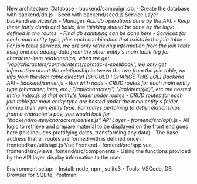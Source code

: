 New architecture:
Database - backend/campaign.db. 
    - Create the database with backend/db.js
    - Seed with backend/seed.js
Service Layer - backend/services/*.js
    - Manages ALL db operations done by the API.
    - Keep these fairly dumb and basic, the thinking should be done by the logic defined in the routes.
    - Final db sanitizing can be done here
    - Services for each main entity type, plus each combination that exists in the join table
    - For join table services, we are only retrieving information from the join table itself and not adding data from the other entity's main table (eg for character-item relationships, when we get "/api/characters/cormac/items/cormac-s-spellbook", we only get information about the relationship between the two from the join table, no info from the item table directly) [SHOULD I CHANGE THIS LOL]
Backend API - backend/server.js
    - Run with node
    - CRUD routes for each main entity type (character, item, etc.) "/api/character/", "/api/item/{id}", etc are hosted in the index.js of that entity's folder under routes
    - CRUD routes for each join table for main entity type are hosted under the main entity's folder, named their own entity type. For routes pertaining to detiy relationships from a character's pov, you would look for "backend/routes/characters/deities.js"
API Layer - frontend/src/api/*.js
    - All logic to retrieve and prepare material to be displayed on the front end goes here (this includes prettifying dates, transforming any data)
    - The base address that all routes are formed with is defined once in frontend/src/utils/api.js
Vue Frontend - fontend/src/app.vue, frontend/src/views, fontend/src/components
    - Using the functions provided by the API layer, display information to the user.

Environment setup:
    - Install: node, npm, sqlite3
    - Tools: VSCode, DB Browser for SQLite, Postman